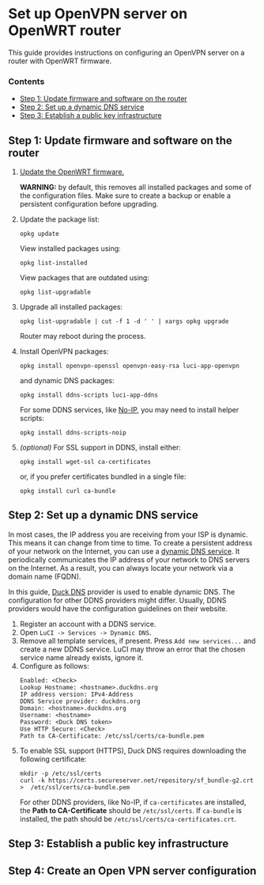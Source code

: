 # Set up OpenVPN server on OpenWRT router

This guide provides instructions on configuring an OpenVPN server on a router with OpenWRT firmware.

### Contents
- [Step 1: Update firmware and software on the router](#step-1-update-firmware-and-software-on-the-router)
- [Step 2: Set up a dynamic DNS service](#step-2-set-up-a-dynamic-dns-service)
- [Step 3: Establish a public key infrastructure](#step-3-establish-a-public-key-infrastructure)

## Step 1: Update firmware and software on the router

1. [Update the OpenWRT firmware.](https://openwrt.org/docs/guide-user/installation/generic.sysupgrade) 
   
   **WARNING:** by default, this removes all installed packages and some of the configuration files. Make sure to create a backup or enable a persistent configuration before upgrading.
2. Update the package list: 
   ```
   opkg update
   ```
   View installed packages using:
   ```
   opkg list-installed
   ```
   View packages that are outdated using:
   ```
   opkg list-upgradable
   ```
3. Upgrade all installed packages:
   ```
   opkg list-upgradable | cut -f 1 -d ' ' | xargs opkg upgrade
   ```
   Router may reboot during the process.
4. Install OpenVPN packages:
   ```
   opkg install openvpn-openssl openvpn-easy-rsa luci-app-openvpn
   ```
   and dynamic DNS packages:
   ```
   opkg install ddns-scripts luci-app-ddns
   ```
   For some DDNS services, like [No-IP](https://noip.com), you may need to install helper scripts:
   ```
   opkg install ddns-scripts-noip
   ```
5. *(optional)* For SSL support in DDNS, install either:
   ```
   opkg install wget-ssl ca-certificates
   ```
   or, if you prefer certificates bundled in a single file:
   ```
   opkg install curl ca-bundle
   ```


## Step 2: Set up a dynamic DNS service

In most cases, the IP address you are receiving from your ISP is dynamic. This means it can change from time to time. To create a persistent address of your network on the Internet, you can use a [dynamic DNS service](https://openwrt.org/docs/guide-user/services/ddns/client). It periodically communicates the IP address of your network to DNS servers on the Internet. As a result, you can always locate your network via a domain name (FQDN).

In this guide, [Duck DNS](https://duckdns.org) provider is used to enable dynamic DNS. The configuration for other DDNS providers might differ. Usually, DDNS providers would have the configuration guidelines on their website.

1. Register an account with a DDNS service.
2. Open `LuCI -> Services -> Dynamic DNS`.
3. Remove all template services, if present. Press `Add new services...` and create a new DDNS service. LuCI may throw an error that the chosen service name already exists, ignore it.
4. Configure as follows:
   ```
   Enabled: <Check>
   Lookup Hostname: <hostname>.duckdns.org
   IP address version: IPv4-Address
   DDNS Service provider: duckdns.org
   Domain: <hostname>.duckdns.org
   Username: <hostname>
   Password: <Duck DNS token>
   Use HTTP Secure: <Check>
   Path to CA-Certificate: /etc/ssl/certs/ca-bundle.pem
   ```
5. To enable SSL support (HTTPS), Duck DNS requires downloading the following certificate:
   ```
   mkdir -p /etc/ssl/certs
   curl -k https://certs.secureserver.net/repository/sf_bundle-g2.crt >  /etc/ssl/certs/ca-bundle.pem
   ```
   For other DDNS providers, like No-IP, if `ca-certificates` are installed, the **Path to CA-Certificate** should be `/etc/ssl/certs`. If `ca-bundle` is installed, the path should be `/etc/ssl/certs/ca-certificates.crt`.

## Step 3: Establish a public key infrastructure

## Step 4: Create an Open VPN server configuration
